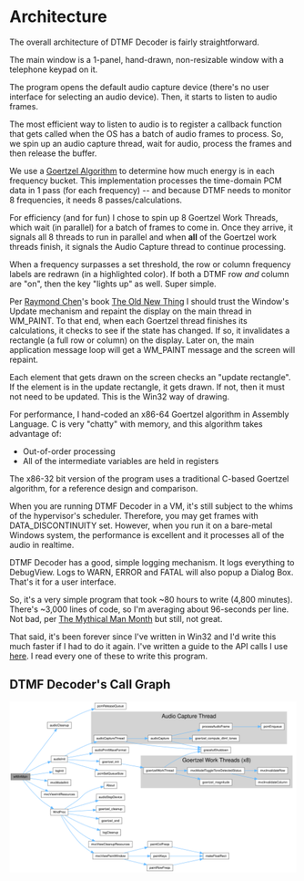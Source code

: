 Architecture
============

The overall architecture of DTMF Decoder is fairly straightforward.

The main window is a 1-panel, hand-drawn, non-resizable window with a 
telephone keypad on it.

The program opens the default audio capture device (there's no user interface 
for selecting an audio device).  Then, it starts to listen to audio frames.

The most efficient way to listen to audio is to register a callback function 
that gets called when the OS has a batch of audio frames to process.  So,
we spin up an audio capture thread, wait for audio, process the frames and
then release the buffer.

We use a [Goertzel Algorithm](https://en.wikipedia.org/wiki/Goertzel_algorithm)
to determine how much energy is in each frequency bucket.  This implementation
processes the time-domain PCM data in 1 pass (for each frequency) -- and 
because DTMF needs to monitor 8 frequencies, it needs 8 passes/calculations.  

For efficiency (and for fun) I chose to spin up 8 Goertzel Work Threads, 
which wait (in parallel) for a batch of frames to come in.  Once they arrive,
it signals all 8 threads to run in parallel and when **all** of the Goertzel
work threads finish, it signals the Audio Capture thread to continue 
processing.

When a frequency surpasses a set threshold, the row or column frequency labels
are redrawn (in a highlighted color).  If both a DTMF row *and* column are 
"on", then the key "lights up" as well.  Super simple.

Per [Raymond Chen](https://devblogs.microsoft.com/oldnewthing/author/oldnewthing)'s 
book [The Old New Thing](https://www.amazon.com/Old-New-Thing-Development-Throughout/dp/0321440307/)
I should trust the Window's Update mechanism and repaint the display on the 
main thread in WM_PAINT.  To that end, when each Goertzel thread finishes its
calculations, it checks to see if the state has changed.  If so, it invalidates
a rectangle (a full row or column) on the display.  Later on, the main application
message loop will get a WM_PAINT message and the screen will repaint.

Each element that gets drawn on the screen checks an "update rectangle".  If 
the element is in the update rectangle, it gets drawn.  If not, then it must
not need to be updated.  This is the Win32 way of drawing.

For performance, I hand-coded an x86-64 Goertzel algorithm in Assembly
Language.  C is very "chatty" with memory, and this algorithm takes advantage
of:  
  - Out-of-order processing
  - All of the intermediate variables are held in registers

The x86-32 bit version of the program uses a traditional C-based Goertzel 
algorithm, for a reference design and comparison.

When you are running DTMF Decoder in a VM, it's still subject to the whims
of the hypervisor's scheduler.  Therefore, you may get frames with
DATA_DISCONTINUITY set.  However, when you run it on a bare-metal
Windows system, the performance is excellent and it processes all of the 
audio in realtime.

DTMF Decoder has a good, simple logging mechanism.  It logs everything to 
DebugView.  Logs to WARN, ERROR and FATAL will also popup a Dialog Box.  That's
it for a user interface.

So, it's a very simple program that took ~80 hours to write (4,800 minutes). 
There's ~3,000 lines of code, so I'm averaging about 96-seconds per line.  Not 
bad, per [The Mythical Man Month](https://en.wikipedia.org/wiki/The_Mythical_Man-Month)
but still, not great.

That said, it's been forever since I've written in Win32 and I'd write this
much faster if I had to do it again.  I've written a guide to the API calls I 
use [here](REFERENCES.md).  I read every one of these to write this program.


## DTMF Decoder's Call Graph

![DTMF Decoder's Call Graph](./images/Call_Graph.svg)
